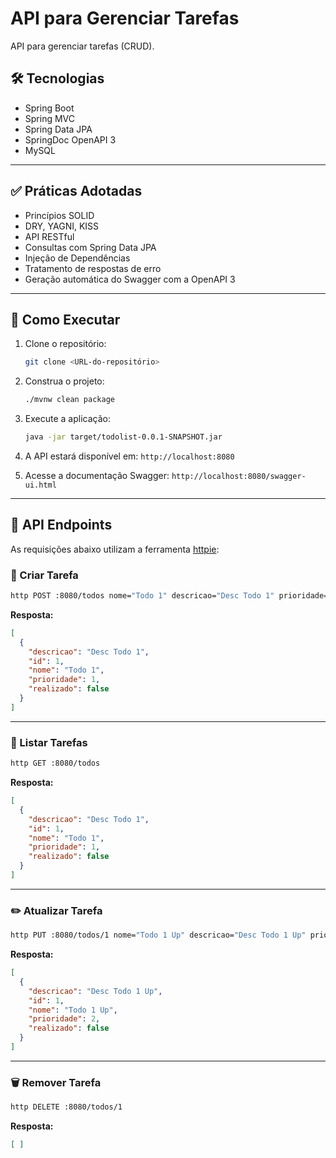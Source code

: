 # API para Gerenciar Tarefas

API para gerenciar tarefas (CRUD).


## 🛠 Tecnologias

- Spring Boot  
- Spring MVC  
- Spring Data JPA  
- SpringDoc OpenAPI 3  
- MySQL  

---

## ✅ Práticas Adotadas

- Princípios SOLID  
- DRY, YAGNI, KISS  
- API RESTful  
- Consultas com Spring Data JPA  
- Injeção de Dependências  
- Tratamento de respostas de erro  
- Geração automática do Swagger com a OpenAPI 3  

---

## 🚀 Como Executar

1. Clone o repositório:
   ```bash
   git clone <URL-do-repositório>
   ```

2. Construa o projeto:

   ```bash
   ./mvnw clean package
   ```

3. Execute a aplicação:

   ```bash
   java -jar target/todolist-0.0.1-SNAPSHOT.jar
   ```

4. A API estará disponível em:
   `http://localhost:8080`

5. Acesse a documentação Swagger:
   `http://localhost:8080/swagger-ui.html`

---

## 📮 API Endpoints

As requisições abaixo utilizam a ferramenta [httpie](https://httpie.io/):

### 🔸 Criar Tarefa

```bash
http POST :8080/todos nome="Todo 1" descricao="Desc Todo 1" prioridade=1
```

**Resposta:**

```json
[
  {
    "descricao": "Desc Todo 1",
    "id": 1,
    "nome": "Todo 1",
    "prioridade": 1,
    "realizado": false
  }
]
```

---

### 🔹 Listar Tarefas

```bash
http GET :8080/todos
```

**Resposta:**

```json
[
  {
    "descricao": "Desc Todo 1",
    "id": 1,
    "nome": "Todo 1",
    "prioridade": 1,
    "realizado": false
  }
]
```

---

### ✏️ Atualizar Tarefa

```bash
http PUT :8080/todos/1 nome="Todo 1 Up" descricao="Desc Todo 1 Up" prioridade=2
```

**Resposta:**

```json
[
  {
    "descricao": "Desc Todo 1 Up",
    "id": 1,
    "nome": "Todo 1 Up",
    "prioridade": 2,
    "realizado": false
  }
]
```

---

### 🗑 Remover Tarefa

```bash
http DELETE :8080/todos/1
```

**Resposta:**

```json
[ ]
```